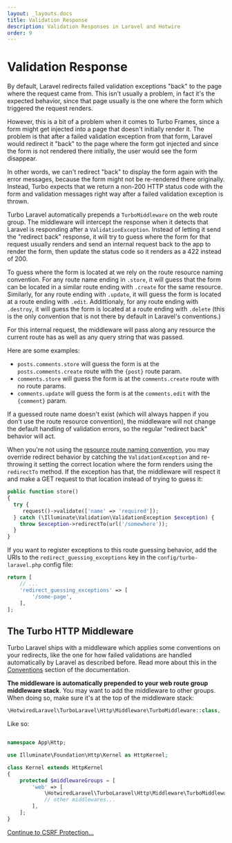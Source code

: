 ```yaml
---
layout: _layouts.docs
title: Validation Response
description: Validation Responses in Laravel and Hotwire
order: 9
---
```


# Validation Response

By default, Laravel redirects failed validation exceptions "back" to the page where the request came from. This isn't usually a problem, in fact it's the expected behavior, since that page usually is the one where the form which triggered the request renders.

However, this is a bit of a problem when it comes to Turbo Frames, since a form might get injected into a page that doesn't initially render it. The problem is that after a failed validation exception from that form, Laravel would redirect it "back" to the page where the form got injected and since the form is not rendered there initially, the user would see the form disappear.

In other words, we can't redirect "back" to display the form again with the error messages, because the form might not be re-rendered there originally. Instead, Turbo expects that we return a non-200 HTTP status code with the form and validation messages right way after a failed validation exception is thrown.

Turbo Laravel automatically prepends a `TurboMiddleware` on the web route group. The middleware will intercept the response when it detects that Laravel is responding after a `ValidationException`. Instead of letting it send the "redirect back" response, it will try to guess where the form for that request usually renders and send an internal request back to the app to render the form, then update the status code so it renders as a 422 instead of 200.

To guess where the form is located at we rely on the route resource naming convention. For any route name ending in `.store`, it will guess that the form can be located in a similar route ending with `.create` for the same resource. Similarly, for any route ending with `.update`, it will guess the form is located at a route ending with `.edit`. Addittionaly, for any route ending with `.destroy`, it will guess the form is located at a route ending with `.delete` (this is the only convention that is not there by default in Laravel's conventions.)

For this internal request, the middleware will pass along any resource the current route has as well as any query string that was passed.

Here are some examples:

- `posts.comments.store` will guess the form is at the `posts.comments.create` route with the `{post}` route param.
- `comments.store` will guess the form is at the `comments.create` route with no route params.
- `comments.update` will guess the form is at the `comments.edit` with the `{comment}` param.

If a guessed route name doesn't exist (which will always happen if you don't use the route resource convention), the middleware will not change the default handling of validation errors, so the regular "redirect back" behavior will act.

When you're not using the [resource route naming convention](/docs/{{version}}/conventions), you may override redirect behavior by catching the `ValidationException` and re-throwing it setting the correct location where the form renders using the `redirectTo` method. If the exception has that, the middleware will respect it and make a GET request to that location instead of trying to guess it:

```php
public function store()
{
  try {
     request()->validate(['name' => 'required']);
  } catch (\Illuminate\Validation\ValidationException $exception) {
    throw $exception->redirectTo(url('/somewhere'));
  }
}
```

If you want to register exceptions to this route guessing behavior, add the URIs to the `redirect_guessing_exceptions` key in the `config/turbo-laravel.php` config file:

```php
return [
    // ...
    'redirect_guessing_exceptions' => [
        '/some-page',
    ],
];
```

## The Turbo HTTP Middleware

Turbo Laravel ships with a middleware which applies some conventions on your redirects, like the one for how failed validations are handled automatically by Laravel as described before. Read more about this in the [Conventions](#conventions) section of the documentation.

**The middleware is automatically prepended to your web route group middleware stack**. You may want to add the middleware to other groups. When doing so, make sure it's at the top of the middleware stack:

```php
\HotwiredLaravel\TurboLaravel\Http\Middleware\TurboMiddleware::class,
```

Like so:

```php

namespace App\Http;

use Illuminate\Foundation\Http\Kernel as HttpKernel;

class Kernel extends HttpKernel
{
    protected $middlewareGroups = [
        'web' => [
            \HotwiredLaravel\TurboLaravel\Http\Middleware\TurboMiddleware::class,
            // other middlewares...
        ],
    ];
}
```

[Continue to CSRF Protection...](/docs/{{version}}/csrf)
